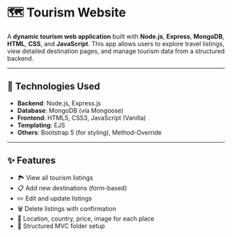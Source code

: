 # 🗺️ Tourism Website

A **dynamic tourism web application** built with **Node.js**, **Express**, **MongoDB**, **HTML**, **CSS**, and **JavaScript**. This app allows users to explore travel listings, view detailed destination pages, and manage tourism data from a structured backend.

---

## 🚀 Technologies Used

- **Backend**: Node.js, Express.js
- **Database**: MongoDB (via Mongoose)
- **Frontend**: HTML5, CSS3, JavaScript (Vanilla)
- **Templating**: EJS
- **Others**: Bootstrap 5 (for styling), Method-Override

---

## ✨ Features

- 🏞 View all tourism listings
- 📋 Add new destinations (form-based)
- ✏️ Edit and update listings
- 🗑 Delete listings with confirmation
- 📍 Location, country, price, image for each place
- 📄 Structured MVC folder setup
